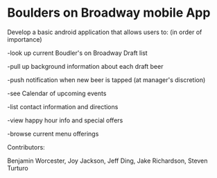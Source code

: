 # Boulders on Broadway mobile App

Develop a basic android application that allows users to: (in order of importance)

-look up current Boudler's on Broadway Draft list

-pull up background information about each draft beer

-push notification when new beer is tapped (at manager's discretion)

-see Calendar of upcoming events

-list contact information and directions

-view happy hour info and special offers

-browse current menu offerings



Contributors:

Benjamin Worcester, 
Joy Jackson, 
Jeff Ding, 
Jake Richardson, 
Steven Turturo
